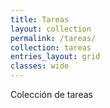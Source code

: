 ```yaml
---
title: Tareas
layout: collection
permalink: /tareas/
collection: tareas
entries_layout: grid
classes: wide
---
```


Colección de tareas